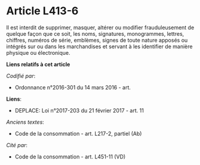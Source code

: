 # Article L413-6

Il est interdit de supprimer, masquer, altérer ou modifier frauduleusement de quelque façon que ce soit, les noms,
signatures, monogrammes, lettres, chiffres, numéros de série, emblèmes, signes de toute nature apposés ou intégrés sur ou
dans les marchandises et servant à les identifier de manière physique ou électronique.

**Liens relatifs à cet article**

_Codifié par_:

  - Ordonnance n°2016-301 du 14 mars 2016 - art.

**Liens**:

  - DEPLACE: Loi n°2017-203 du 21 février 2017 - art. 11

_Anciens textes_:

  - Code de la consommation - art. L217-2, partiel (Ab)

_Cité par_:

  - Code de la consommation - art. L451-11 (VD)
